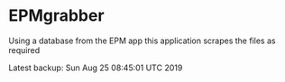 # EPMgrabber
Using a database from the EPM app this application scrapes the files as required


Latest backup: Sun Aug 25 08:45:01 UTC 2019
